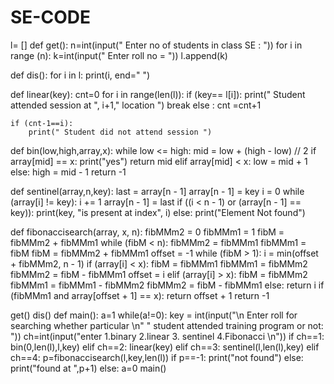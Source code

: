 # SE-CODE
l= []
def get():
    n=int(input(" Enter no of students in class SE : "))
    for i in range (n):
         k=int(input(" Enter roll no = "))
         l.append(k)

def dis():
    for i in l:
         print(i, end=" ")

def linear(key):
    cnt=0
    for i in range(len(l)):
         if (key== l[i]):
              print(" Student attended session at ", i+1," location ")
              break
         else :
            cnt =cnt+1

    if (cnt-1==i):
        print(" Student did not attend session ")

def bin(low,high,array,x):
    while low <= high:
        mid = low + (high - low) // 2
        if array[mid] == x:
            print("yes")
            return mid
        elif array[mid] < x:
            low = mid + 1
        else:
            high = mid - 1
    return -1

def sentinel(array,n,key):
    last = array[n - 1]
    array[n - 1] = key
    i = 0
    while (array[i] != key):
        i += 1
    array[n - 1] = last
    if ((i < n - 1) or (array[n - 1] == key)):
        print(key, "is present at index", i)
    else:
        print("Element Not found")


def fibonaccisearch(array, x, n):
    fibMMm2 = 0
    fibMMm1 = 1
    fibM = fibMMm2 + fibMMm1
    while (fibM < n):
        fibMMm2 = fibMMm1
        fibMMm1 = fibM
        fibM = fibMMm2 + fibMMm1
    offset = -1
    while (fibM > 1):
        i = min(offset + fibMMm2, n - 1)
        if (array[i] < x):
            fibM = fibMMm1
            fibMMm1 = fibMMm2
            fibMMm2 = fibM - fibMMm1
            offset = i
        elif (array[i] > x):
            fibM = fibMMm2
            fibMMm1 = fibMMm1 - fibMMm2
            fibMMm2 = fibM - fibMMm1
        else:
            return i
    if (fibMMm1 and array[offset + 1] == x):
        return offset + 1
    return -1



get()
dis()
def main():
    a=1
    while(a!=0):
        key = int(input("\n Enter roll for searching whether particular \n"
                    " student attended training program or not:  "))
        ch=int(input("enter 1.binary 2.linear 3. sentinel 4.Fibonacci \n"))
        if ch==1:
            bin(0,len(l),l,key)
        elif ch==2:
            linear(key)
        elif ch==3:
            sentinel(l,len(l),key)
        elif ch==4:
            p=fibonaccisearch(l,key,len(l))
            if p==-1:
                print("not found")
            else:
                print("found at ",p+1)
        else:
            a=0
main()
